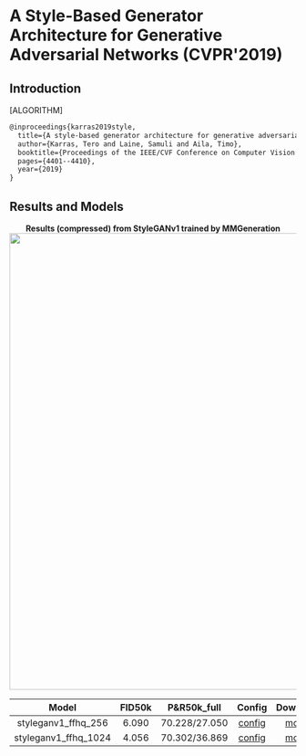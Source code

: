 # A Style-Based Generator Architecture for Generative Adversarial Networks (CVPR'2019)

## Introduction
[ALGORITHM]
```latex
@inproceedings{karras2019style,
  title={A style-based generator architecture for generative adversarial networks},
  author={Karras, Tero and Laine, Samuli and Aila, Timo},
  booktitle={Proceedings of the IEEE/CVF Conference on Computer Vision and Pattern Recognition},
  pages={4401--4410},
  year={2019}
}
```

## Results and Models

<div align="center">
  <b> Results (compressed) from StyleGANv1 trained by MMGeneration</b>
  <br/>
  <img src="https://user-images.githubusercontent.com/12726765/113845642-4f9ee980-97c8-11eb-85c7-49d6d21dd46b.png" width="800"/>
</div>

|        Model         | FID50k |  P&R50k_full  |                                                        Config                                                         |                                                      Download                                                       |
| :------------------: | :----: | :-----------: | :-------------------------------------------------------------------------------------------------------------------: | :-----------------------------------------------------------------------------------------------------------------: |
| styleganv1_ffhq_256  | 6.090  | 70.228/27.050 | [config](https://github.com/open-mmlab/mmgeneration/tree/master/configs/styleganv1/styleganv1_ffhq_256_g8_25Mimg.py)  | [model](http://download.openmmlab.com/mmgen/styleganv1/styleganv1_ffhq_256_g8_25Mimg_20210407_161748-0094da86.pth)  |
| styleganv1_ffhq_1024 | 4.056  | 70.302/36.869 | [config](https://github.com/open-mmlab/mmgeneration/tree/master/configs/styleganv1/styleganv1_ffhq_1024_g8_25Mimg.py) | [model](http://download.openmmlab.com/mmgen/styleganv1/styleganv1_ffhq_1024_g8_25Mimg_20210407_161627-850a7234.pth) |
